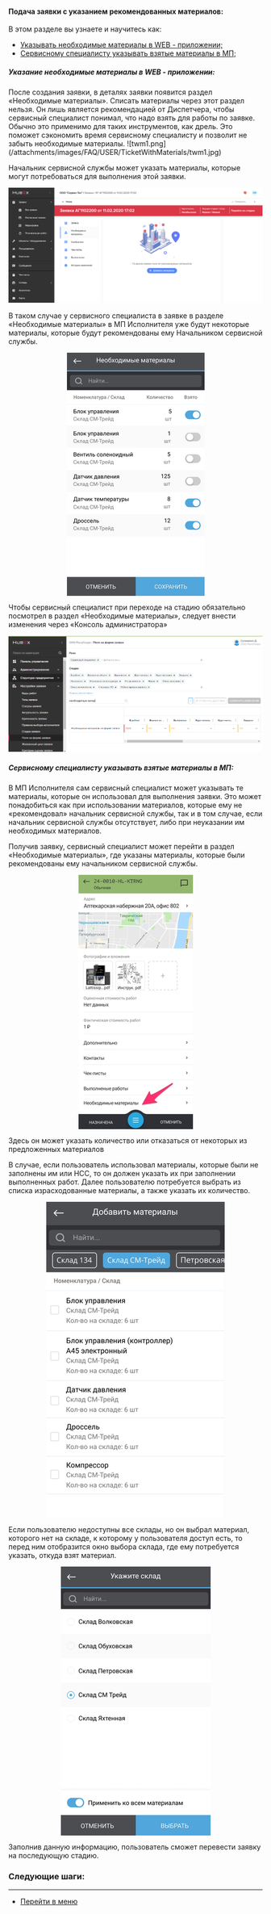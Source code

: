 #### Подача заявки с указанием рекомендованных материалов:
В этом разделе вы узнаете и научитесь как:
<html>
  <meta charset="utf-8">
  <title>Быстрый переход внутри документа</title>
 <ul>
       <li><a href="#twrm">Указывать необходимые материалы в WEB - приложении;</a></li>
       <li><a href="#mia">Сервисному специалисту указывать взятые материалы в МП; </a></li>

 </ul>
</html>

<h5 id="twrm">Указание необходимые материалы в WEB - приложении: </h5>
После создания заявки, в деталях заявки появится раздел «Необходимые материалы». Списать материалы через этот раздел нельзя. Он лишь является рекомендацией от Диспетчера, чтобы сервисный специалист понимал, что надо взять для работы по заявке. Обычно это применимо для таких инструментов, как дрель. Это поможет сэкономить время сервисному специалисту и позволит не забыть необходимые материалы.
![twm1.png](/attachments/images/FAQ/USER/TicketWithMaterials/twm1.jpg)

Начальник сервисной службы может указать материалы, которые могут потребоваться для выполнения этой заявки.

![twm2.png](/attachments/images/FAQ/USER/TicketWithMaterials/twm2.png)

В таком случае у сервисного специалиста в заявке в разделе «Необходимые материалы» в МП Исполнителя уже будут некоторые материалы, которые будут рекомендованы ему Начальником сервисной службы.

<div>
  <img  style="margin: 0 auto; display: block; max-width: 100%;" src="/attachments/images/FAQ/USER/TicketWithMaterials/twm3.jpg" />
</div>

Чтобы сервисный специалист при переходе на стадию обязательно посмотрел в раздел «Необходимые материалы», следует внести изменения через «Консоль администратора»

![twm7.PNG](/attachments/images/FAQ/USER/TicketWithMaterials/twm7.PNG)

<h5 id="mia">Сервисному специалисту указывать взятые материалы в МП: </h5>
В МП Исполнителя сам сервисный специалист может указывать те материалы, которые он использовал для выполнения заявки. Это может понадобиться как при использовании материалов, которые ему не «рекомендовал» начальник сервисной службы, так и в том случае, если начальник сервисной службы отсутствует, либо при неуказании им необходимых материалов.

Получив заявку, сервисный специалист может перейти в раздел «Необходимые материалы», где указаны материалы, которые были рекомендованы ему начальником сервисной службы.

<div>
  <img  style="margin: 0 auto; display: block; max-width: 100%;" src="/attachments/images/FAQ/USER/TicketWithMaterials/twm4.jpg" />
</div>

Здесь он может указать количество или отказаться от некоторых из предложенных материалов

В случае, если пользователь использовал материалы, которые были не заполнены им или НСС, то он должен указать их при заполнении выполненных работ. Далее пользователю потребуется выбрать из списка израсходованные материалы, а также указать их количество.

<div>
  <img  style="margin: 0 auto; display: block; max-width: 100%;" src="/attachments/images/FAQ/USER/TicketWithMaterials/twm5.jpg" />
</div>

Если пользователю недоступны все склады, но он выбрал материал, которого нет на складе, к которому у пользователя доступ есть, то перед ним отобразится окно выбора склада, где ему потребуется указать, откуда взят материал.

<div>
  <img  style="margin: 0 auto; display: block; max-width: 100%;" src="/attachments/images/FAQ/USER/TicketWithMaterials/twm6.jpg" />
</div>

Заполнив данную информацию, пользователь сможет перевести заявку на последующую стадию.


### Следующие шаги:


___
- [Перейти в меню](http://wiki.hubex.ru)
